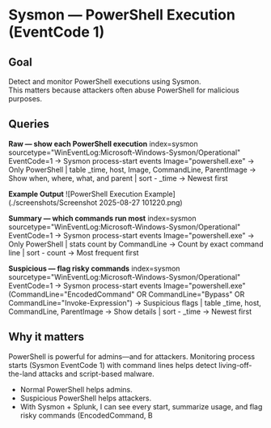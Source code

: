 # Sysmon — PowerShell Execution (EventCode 1)

## Goal
Detect and monitor PowerShell executions using Sysmon.  
This matters because attackers often abuse PowerShell for malicious purposes.

## Queries

**Raw — show each PowerShell execution**
index=sysmon sourcetype="WinEventLog:Microsoft-Windows-Sysmon/Operational" EventCode=1 → Sysmon process-start events
Image="powershell.exe" → Only PowerShell
| table _time, host, Image, CommandLine, ParentImage → Show when, where, what, and parent
| sort - _time → Newest first

**Example Output**
![PowerShell Execution Example](./screenshots/Screenshot 2025-08-27 101220.png)


**Summary — which commands run most**
index=sysmon sourcetype="WinEventLog:Microsoft-Windows-Sysmon/Operational" EventCode=1 → Sysmon process-start events
Image="powershell.exe" → Only PowerShell
| stats count by CommandLine → Count by exact command line
| sort - count → Most frequent first

**Suspicious — flag risky commands**
index=sysmon sourcetype="WinEventLog:Microsoft-Windows-Sysmon/Operational" EventCode=1 → Sysmon process-start events
Image="powershell.exe"
(CommandLine="EncodedCommand" OR CommandLine="Bypass" OR CommandLine="Invoke-Expression") → Suspicious flags
| table _time, host, CommandLine, ParentImage → Show details
| sort - _time → Newest first

## Why it matters
PowerShell is powerful for admins—and for attackers. Monitoring process starts (Sysmon EventCode 1) with command lines helps detect living-off-the-land attacks and script-based malware.
- Normal PowerShell helps admins.  
- Suspicious PowerShell helps attackers.  
- With Sysmon + Splunk, I can see every start, summarize usage, and flag risky commands (EncodedCommand, B
